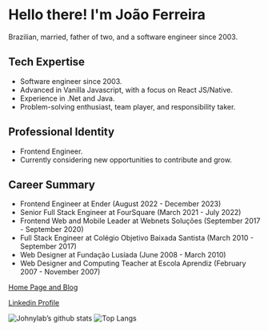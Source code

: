 # Hello there! I'm João Ferreira

Brazilian, married, father of two, and a software engineer since 2003.

## Tech Expertise

- Software engineer since 2003.
- Advanced in Vanilla Javascript, with a focus on React JS/Native.
- Experience in .Net and Java.
- Problem-solving enthusiast, team player, and responsibility taker.

## Professional Identity

- Frontend Engineer.
- Currently considering new opportunities to contribute and grow.

## Career Summary

- Frontend Engineer at Ender (August 2022 - December 2023)
- Senior Full Stack Engineer at FourSquare (March 2021 - July 2022)
- Frontend Web and Mobile Leader at Webnets Soluções (September 2017 - September 2020)
- Full Stack Engineer at Colégio Objetivo Baixada Santista (March 2010 - September 2017)
- Web Designer at Fundação Lusíada (June 2008 - March 2010)
- Web Designer and Computing Teacher at Escola Aprendiz (February 2007 - November 2007)

[Home Page and Blog](https://johnylab.com.br)

[Linkedin Profile](https://www.linkedin.com/in/johnylab/)

![Johnylab’s github stats](https://github-readme-stats.vercel.app/api?username=Johnylab&show_icons=true&count_private=true&theme=merko) ![Top Langs](https://github-readme-stats.vercel.app/api/top-langs/?username=Johnylab&layout=compact&theme=merko)
